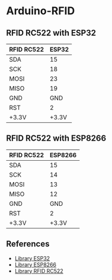 # Arduino-RFID

## RFID RC522 with ESP32

| RFID RC522 | ESP32 |
| ------------- | ------------- |
| SDA | 15 |
| SCK | 18 |
| MOSI | 23 |
| MISO | 19 |
| GND | GND |
| RST | 2 |
| +3.3V | +3.3V |

## RFID RC522 with ESP8266

| RFID RC522 | ESP8266 |
| ------------- | ------------- |
| SDA | 15 |
| SCK | 14 |
| MOSI | 13 |
| MISO | 12 |
| GND | GND |
| RST | 2 |
| +3.3V | +3.3V |

## References
<ul>
    <li><a href="https://github.com/espressif/arduino-esp32">Library ESP32</a></li>
    <li><a href="https://github.com/esp8266/Arduino">Library ESP8266</a></li>
    <li><a href="https://github.com/miguelbalboa/rfid">Library RFID RC522</a></li>
</ul>